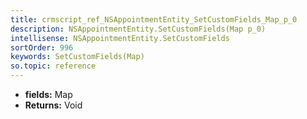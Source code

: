 ```yaml
---
title: crmscript_ref_NSAppointmentEntity_SetCustomFields_Map_p_0
description: NSAppointmentEntity.SetCustomFields(Map p_0)
intellisense: NSAppointmentEntity.SetCustomFields
sortOrder: 996
keywords: SetCustomFields(Map)
so.topic: reference
---
```



* **fields:** Map
* **Returns:** Void


